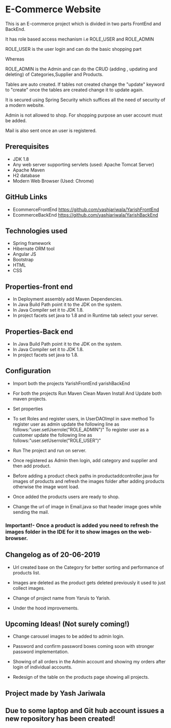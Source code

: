 # E-Commerce Website 

This is an E-commerce project which is divided in two parts FrontEnd and BackEnd.

It has role based access mechanism i.e ROLE_USER and ROLE_ADMIN

ROLE_USER is the user login and can do the basic shopping part 

Whereas 

ROLE_ADMIN is the Admin and can do the CRUD (adding , updating and deleting) of Categories,Supplier and Products.

Tables are auto created. If tables not created change the "update" keyword to "create" once the tables are created change it to update again. 

It is secured using Spring Security which suffices all the need of security of a modern website.

Admin is not allowed to shop. For shopping purpose an user account must be added.

Mail is also sent once an user is registered.


## Prerequisites
- JDK 1.8
- Any web server supporting servlets (used: Apache Tomcat Server)
- Apache Maven 
- H2 database 
- Modern Web Browser (Used: Chrome)

## GitHub Links 
- EcommerceFrontEnd <https://github.com/yashjariwala/YarishFrontEnd>
- EcommerceBackEnd <https://github.com/yashjariwala/YarishBackEnd>

## Technologies used 
- Spring framework
- Hibernate ORM tool
- Angular JS
- Bootstrap 
- HTML 
- CSS 

## Properties-front end 
- In Deployment assembly add Maven Dependencies.
- In Java Build Path point it to the JDK on the system.
- In Java Compiler set it to JDK 1.8.
- In project facets set java to 1.8 and in Runtime tab select your server.
 	

## Properties-Back end 
- In Java Build Path point it to the JDK on the system.
- In Java Compiler set it to JDK 1.8.
- In project facets set java to 1.8.

## Configuration

- Import both the projects
	YarishFrontEnd
	yarishBackEnd

- For both the projects Run 
	Maven Clean	
	Maven Install
And Update both maven projects. 

- Set properties

- To set Roles and register users, in UserDAOImpl in save method 
	To register user as admin update the following line as follows:"user.setUserrole("ROLE_ADMIN")"
	To register user as a customer update the following line as follows:"user.setUserrole("ROLE_USER")"
	
- Run The project and run on server. 	

- Once registered as Admin then login, add category and supplier and then add product.

- Before adding a product check paths in productaddcontroller.java for images of products and refresh the images folder after adding products otherwise the image wont load.  

- Once added the products users are ready to shop.

- Change the url of image in Email.java so that header image goes while sending the mail.

### Important!- Once a product is added you need to refresh the images folder in the IDE for it to show images on the web-browser.

## Changelog as of 20-06-2019

- Url created base on the Category for better sorting and performance of products list.

- Images are deleted as the product gets deleted previously it used to just collect images.

- Change of project name from Yaruis to Yarish.
 
- Under the hood improvements.

## Upcoming Ideas! (Not surely coming!)

- Change carousel images to be added to admin login.

- Password and confirm password boxes coming soon with stronger password implementation.

- Showing of all orders in the Admin account and showing my orders after login of individual accounts.

- Redesign of the table on the products page showing all projects. 


## Project made by Yash Jariwala 

## Due to some laptop and Git hub account issues a new repository has been created!


	

